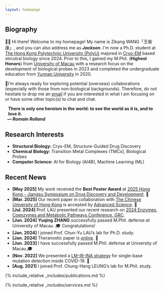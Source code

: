 ```yaml
---
layout: homepage
---
```


## Biography

👋🏻 Hi there! Welcome to my homepage! My name is Zikang WANG「王紫康」, and you can also address me as **_Jackson_**. I'm now a Ph.D. student at [The Hong Kong Polytechnic University (PolyU)](https://www.polyu.edu.hk/) majored in [Cryo-EM](https://en.wikipedia.org/wiki/Cryogenic_electron_microscopy) based strcutral biology since 2024. Prior to this, I gained my M.Phil. (**Highest Honors**) from [University of Macau](https://www.um.edu.mo/) with a research focus on the development of biological probes in 2023 and completed the undergraduate education from [Yunnan University](https://english.ynu.edu.cn/) in 2020.

📌I’m always ready for exploring potential (overseas) collaborations (especially with those from non-biological backgrounds). Therefore, do not hesitate to drop me an [email](mailto:zikang.wang@connect.polyu.hk) if you are interested in what I am focusing on or have some other topic(s) to chat and chat.

<h4 style="margin:0 10px 0;">There is only one heroism in the world: to see the world as it is, and to love it.</h4>

<h5 style="margin:0 7px 0;">— Romain Rolland</h5>


## Research Interests

- **Structural Biology:** Cryo-EM, Structure-Guided Drug Discovery
- **Chemical Biology:** Transition Metal Complexes (TMCs), Biological Probes
- **Computer Science:** AI for Biology (AI4B), Machine Learning (ML)

## Recent News

- **[May 2025]**  My work received the **Best Poster Award** at [2025 Hong Kong - Jiangsu Symposium on Drug Discovery and Development](https://events.polyu.edu.hk/hkjiangsu25/home). 🎉
- **[Mar. 2025]** Our recent paper in collaboration with [The Chinese University of Hong Kong](https://xialab.hk/) is accepted by [Advanced Science](https://advanced.onlinelibrary.wiley.com/doi/10.1002/advs.202417260). 🎉
- **[Jul. 2024]** Prof. LAU presented our recent research on [2024 Enzymes, Coenzymes and Metabolic Pathways Conference, GRC](https://www.grc.org/enzymes-coenzymes-and-metabolic-pathways-conference/2024/).
- **[Jun. 2024]** **Yuqing ZHANG** successfully passed M.Phil. defense at University of Macau. 🎓 Congratulations!
- **[Jan. 2024]** I joined Prof. Chun-Yu LAU’s lab for Ph.D. study.
- **[Jan. 2024]** Theranostic paper is [online](https://www.eurekaselect.com/article/131687). 🎉
- **[Jun. 2023]** I have successfully passed M.Phil. defense at University of Macau.🎓
- **[Nov. 2022]** We presented a [LM-IR-INA strategy](https://www.sciencedirect.com/science/article/pii/S0925400522016495?via%3Dihub) for single-base mutation detection inside COVID-19. 🎉
- **[Aug. 2021]** I joined Prof. Chung-Hang LEUNG’s lab for M.Phil. study.

{% include_relative _includes/publications.md %}

{% include_relative _includes/services.md %}

<script type="text/javascript" id="clustrmaps" src="//clustrmaps.com/map_v2.js?d=5FZLtXSj8YbQOWNeBT9bYywt-T4IgAkyXIeEsI6Mo5A&cl=ffffff&w=a"></script>
